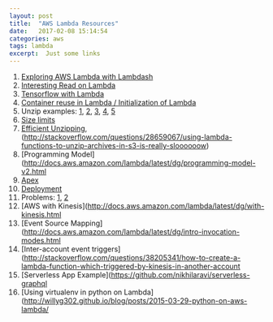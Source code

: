 ```yaml
---
layout: post
title:  "AWS Lambda Resources"
date:   2017-02-08 15:14:54
categories: aws
tags: lambda
excerpt:  Just some links
---
```


1. [Exploring AWS Lambda with Lambdash](https://alestic.com/2015/06/aws-lambda-shell-2/)
2. [Interesting Read on Lambda](http://dev9.com/article/2015/4/shell-scripting-with-aws-lambda)
3. [Tensorflow with Lambda](http://www.slideshare.net/fabiandubois/tensorflow-in-production-with-aws-lambda)
4. [Container reuse in Lambda / Initialization of Lambda](https://aws.amazon.com/blogs/compute/container-reuse-in-lambda/)
5. Unzip examples: [1](https://github.com/wilivro/aws-lambda-unzip-file/blob/master/index.js),
				   [2](https://github.com/Craftware/aws-lambda-unzip/blob/master/src/main/java/kornell/S3EventProcessorUnzip.java),
				   [3](https://github.com/mehmetboraezer/aws-lambda-unzip-file),
				   [4](http://stackoverflow.com/questions/33130115/use-aws-lambda-function-to-convert-s3-file-from-zip-to-gzip-using-boto3-python),
				   [5](http://stackoverflow.com/questions/28291466/how-to-extract-files-from-a-zip-archive-in-s3)
6. [Size limits](http://docs.aws.amazon.com/lambda/latest/dg/limits.html#limits-troubleshooting)
7. [Efficient Unzipping](http://stackoverflow.com/questions/41340797/read-and-extract-huge-zip-file-from-aws-s3-with-aws-lambda),
						(http://stackoverflow.com/questions/28659067/using-lambda-functions-to-unzip-archives-in-s3-is-really-sloooooow)
8. [Programming Model](http://docs.aws.amazon.com/lambda/latest/dg/programming-model-v2.html
9. [Apex](https://github.com/apex/apex)
10. [Deployment](http://docs.aws.amazon.com/lambda/latest/dg/lambda-python-how-to-create-deployment-package.html)
11. Problems: [1](https://www.datawire.io/3-reasons-aws-lambda-not-ready-prime-time/),
		 	  [2](https://engineering.talis.com/articles/putting-amazon-lambda-to-work-with-kinesis/)
12. [AWS with Kinesis](http://docs.aws.amazon.com/lambda/latest/dg/with-kinesis.html
13. [Event Source Mapping](http://docs.aws.amazon.com/lambda/latest/dg/intro-invocation-modes.html
14. [Inter-account event triggers](http://stackoverflow.com/questions/38205341/how-to-create-a-lambda-function-which-triggered-by-kinesis-in-another-account
15. [Serverless App Example](https://github.com/nikhilaravi/serverless-graphql
16. [Using virtualenv in python on Lambda](http://willyg302.github.io/blog/posts/2015-03-29-python-on-aws-lambda/